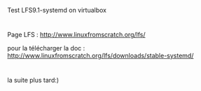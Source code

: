 Test LFS9.1-systemd on virtualbox
#
Page LFS :
http://www.linuxfromscratch.org/lfs/

pour la télécharger la doc :                                  
http://www.linuxfromscratch.org/lfs/downloads/stable-systemd/ 
                                                               
#
la suite plus tard:)
